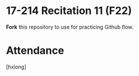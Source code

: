# 17-214 Recitation 11 (F22)
**Fork** this repository to use for practicing Github flow.

# Attendance
[hxiong]
